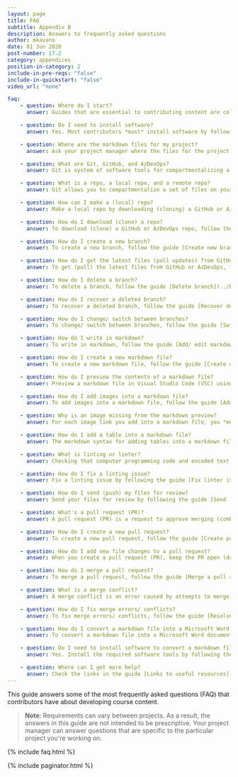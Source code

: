 ```yaml
---
layout: page
title: FAQ
subtitle: Appendix B
description: Answers to frequently asked questions
author: mkavana
date: 01 Jun 2020
post-number: 17.2
category: appendices
position-in-category: 2
include-in-pre-reqs: "false"
include-in-quickstart: "false"
video_url: "none"

faq:
    - question: Where do I start?
      answer: Guides that are essential to contributing content are collated on a single page in the [Quick Start](../quickstart/quickstart.html). Alternatively, choose a specific guide from the left sidebar menu. For example, there are guides in the section **Workflow and processes** that describe the *General workflow*, *Authoring process*, *Technical reviews*, *Instructional design reviews*, *Content editing*, and *Testing*. Beginning contributors should follow the guides in the section [Install software](../install/install-vsc.html), and then move on to the guides in the section [Workflow and processes](../workflow/terminology.html).

    - question: Do I need to install software?
      answer: Yes. Most contributors *must* install software by following the guides in the section [Install software](../install/install-vsc.html). To *view* the course files on GitHub or AzDevOps, without installing software, follow the guide [View course files in web browser](../download-files/view-in-browser.html). If your project requires converting markdown files into Microsoft Word documents, install the software tools for converting files by following the guides in the section [Prepublication preparations](../pre-pub/prepub-about.html).

    - question: Where are the markdown files for my project?
      answer: Ask your project manager where the files for the project you're working on are stored, and how to access them. The files for most projects will be stored on GitHub, AzDevOps, Teams, or SharePoint. To *view* markdown files on GitHub or AzDevOps, without installing software, follow the guide [View course files in web browser](../download-files/view-in-browser.html). To edit or add content to files from GitHub or AzDevOps, follow the guides in the section [Install software](../install/install-vsc.html), and then download (clone) the files from GitHub or AzDevOps by following the guide [Download course files (clone repo)](../download-files/clone-repo.html).

    - question: What are Git, GitHub, and AzDevOps?
      answer: Git is system of software tools for compartmentalizing a set of files into a unit called a "repo" (short for **repository**). Git implements version control by tracking the changes you make to each file in a repo, and Git can create and manage multiple repos. GitHub is a web service for hosting and sharing remote (public and private) repos. AzDevOps is short for **Azure DevOps**. AzDevOps is a web service for hosting and sharing remote private repos. Terms and concepts, including *Git*, *GitHub*, and *AzDevOps*, are explained in the guide [Terminology and concepts](../workflow/terminology.html), and in the [Glossary](./glossary.html).

    - question: What is a repo, a local repo, and a remote repo?
      answer: Git allows you to compartmentalize a set of files on your computer into a unit called a "repo" (short for **repository**. For example, the set of files for the course you're working on can be contained within a Git repo. Git implements version control by tracking the changes you make to each file in a repo. Terms and concepts, including *repo*, are explained in the guide [Terminology and concepts](../workflow/terminology.html), and in the [Glossary](./glossary.html). A repo on your computer or network is called a **local repo**. A repo on another computer, like on GitHub's servers, is called a **remote repo**.

    - question: How can I make a (local) repo?
      answer: Make a local repo by downloading (cloning) a GitHub or AzDevOps repo by following the guide [Download course files (clone repo)](../download-files/clone-repo.html). For more information, refer to the GitHub documentation page [Creating, cloning, and archiving repositories](https://docs.github.com/github/creating-cloning-and-archiving-repositories).

    - question: How do I download (clone) a repo?
      answer: To download (clone) a GitHub or AzDevOps repo, follow the guide [Download course files (clone repo)](../download-files/clone-repo.html). For more information, refer to the GitHub documentation page [Creating, cloning, and archiving repositories](https://docs.github.com/github/creating-cloning-and-archiving-repositories).

    - question: How do I create a new branch?
      answer: To create a new branch, follow the guide [Create new branch](../branches/new-branch.html).

    - question: How do I get the latest files (pull updates) from GitHub or AzDevOps?
      answer: To get (pull) the latest files from GitHub or AzDevOps, follow the guide [Update branch (pull)](../branches/pull-updates.html).

    - question: How do I delete a branch?
      answer: To delete a branch, follow the guide [Delete branch](../branches/delete-branch.html).

    - question: How do I recover a deleted branch?
      answer: To recover a deleted branch, follow the guide [Recover deleted branch](../branches/recover-branch.html).

    - question: How do I change/ switch between branches?
      answer: To change/ switch between branches, follow the guide [Switch branches](../branches/switch-branch.html).

    - question: How do I write in markdown?
      answer: To write in markdown, follow the guide [Add/ edit markdown in VSC](../add-content/edit-in-vsc.html). Make sure that the markdown you write adheres to the markdown syntax described in the guide [Markdown syntax guide](../add-content/syntax.html).

    - question: How do I create a new markdown file?
      answer: To create a new markdown file, follow the guide [Create new markdown file in VSC](../add-content/create-file.html).

    - question: How do I preview the contents of a markdown file?
      answer: Preview a markdown file in Visual Studio Code (VSC) using the **Open Preview to the Side** icon. Use the **Open Preview to the Side** icon to open a rendered version of your markdown file in a VSC **preview tab**, alongside the VSC **editor tab**. The shortcut keys **CTRL** + **SHIFT** + **M** also toggle VSC **Preview to the Side** mode on and off. To toggle a "full-window” markdown preview on and off, use the shortcut keys **CTRL** + **SHIFT** + **V**. Previewing in VSC is described in the guide [Add/ edit markdown in VSC](../add-content/edit-in-vsc.html). For more information about VSC shortcut keys, refer to [Key Bindings for Visual Studio Code](https://code.visualstudio.com/docs/getstarted/keybindings).

    - question: How do I add images into a markdown file?
      answer: To add images into a markdown file, follow the guide [Add/ edit images in VSC](../add-content/add-images.html).

    - question: Why is an image missing from the markdown preview?
      answer: For each image link you add into a markdown file, you *must* upload a corresponding image file (PNG). Upload the image file on the filepath that you specified in the image link text. If necessary, rename your image file according to the filename you specified in the image link text. Most projects use a **designated image storage directory** for image files (**media**). Make sure that the image link text in your markdown file is pointing to the correct image storage directory. Verify that the image file you're linking to is present, and stored in the correct directory. Check that the name of the image file matches the filename used in the image link text. Add images into a markdown file by following the guide [Add/ edit images in VSC](../add-content/add-images.html).

    - question: How do I add a table into a markdown file?
      answer: The markdown syntax for adding tables into a markdown file is described in the guide [Markdown syntax guide](../add-content/syntax.html).

    - question: What is linting or linter?
      answer: Checking that computer programming code and encoded text, like markdown, conforms to the correct syntax is called **linting**. A software tool that performs linting is called a **linter**. Terms and concepts, including *linting* and *linter*, are explained in the guide [Terminology and concepts](../workflow/terminology.html), and in the [Glossary](./glossary.html).

    - question: How do I fix a linting issue?
      answer: Fix a linting issue by following the guide [Fix linter issues](../add-content/fix-linter.html). 

    - question: How do I send (push) my files for review?
      answer: Send your files for review by following the guide [Send (push) files](../branches/push-files.html). The requirements for sending files for review depend on the type of review you're requesting. The requirements for sending files for review are described in the section **Workflow and processes**. There are guides that describe the *General workflow*, *Authoring process*, *Technical reviews*, *Instructional design reviews*, *Content editing*, and *Testing*.

    - question: What's a pull request (PR)?
      answer: A pull request (PR) is a request to approve merging (combining) the contents of one branch into another. For more information about pull requests, refer to the guide [Pull requests overview](../pull-requests/pr-overview.html), and the GitHub documentation page [About pull requests](https://docs.github.com/github/collaborating-with-issues-and-pull-requests/about-pull-requests). Terms and concepts, including *pull request*, are explained in the guide [Terminology and concepts](../workflow/terminology.html), and in the [Glossary](./glossary.html).

    - question: How do I create a new pull request?
      answer: To create a new pull request, follow the guide [Create pull request](../pull-requests/create-pr.html).

    - question: How do I add new file changes to a pull request?
      answer: When you create a pull request (PR), keep the PR open (don't merge the PR). Keeping the PR open allows you to push subsequent file changes from your local branch “up” to GitHub or AzDevOps. Any additional changes that you push from your local branch will be “rolled into” your open PR. For more information about pull requests, refer to the guide [Pull requests overview](../pull-requests/pr-overview.html).

    - question: How do I merge a pull request?
      answer: To merge a pull request, follow the guide [Merge a pull request](../pull-requests/merge-pr.html).

    - question: What is a merge conflict?
      answer: A merge conflict is an error caused by attempts to merge branches that contain incompatible versions of the same file. To fix merge conflicts, follow the guide [Resolve merge conflicts](../pull-requests/merge-conflicts.html). Terms and concepts, including *merge conflict*, are explained in the guide [Terminology and concepts](../workflow/terminology.html), and in the [Glossary](./glossary.html)

    - question: How do I fix merge errors/ conflicts?
      answer: To fix merge errors/ conflicts, follow the guide [Resolve merge conflicts](../pull-requests/merge-conflicts.html).

    - question: How do I convert a markdown file into a Microsoft Word document?
      answer: To convert a markdown file into a Microsoft Word document, follow the guide [Convert markdown to doc](../pre-pub/pdoc-convert.html).

    - question: Do I need to install software to convert a markdown file into a Microsoft Word document?
      answer: Yes. Install the required software tools by following the guide [Setup file conversion tools](../pre-pub/setup-tools.html).

    - question: Where can I get more help?
      answer: Check the links in the guide [Links to useful resources](./useful-links.html), or ask your project manager for help.
---
```


This guide answers some of the most frequently asked questions (FAQ) that contributors have about developing course content.

> **Note**: Requirements can vary between projects. As a result, the answers in this guide are not intended to be prescriptive. Your project manager can answer questions that are specific to the particular project you're working on.
>

{% include faq.html %}

{% include paginator.html %}
